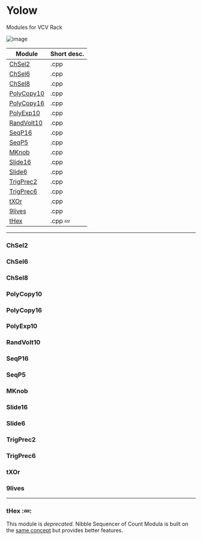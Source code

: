 # Yolow
Modules for VCV Rack

![image](https://user-images.githubusercontent.com/34127628/156898284-8f956e4f-52ce-463b-87d8-10a2267cce81.png)

<!--
|Module|Short desc.|
| --- | --- |
|ChSel2.cpp|Select upto 2 of your favourite channels from a polyphonic input|
|ChSel6.cpp|Select upto 6 of your favourite channels from a polyphonic input|
|ChSel8.cpp|Select upto 8 of your favourite channels from a polyphonic input|
|PolyCopy10.cpp|Polyphonic merge with normalized input sockets in 2HP|
|PolyCopy16.cpp|Polyphonic merge with normalized input sockets in 4HP|
|PolyExp10.cpp|Polyphonic split in 2HP|
|RandVolt10.cpp|Fix voltage provider (1V, 2V, 3V, etc) or random stepped voltage|
|SeqP16.cpp|4 step sequential switch to choose from 16 channels of a polyphonic input|
|SeqP5.cpp|4 step sequential switch to choose from 5 inputs|
|MKnob.cpp|Simple 4 channel fix voltage provider (4xmono & 1xpoly)|
|Slide16.cpp|A 16 channel fix voltage provider (1xpoly); with simple 16 step sequencer (1xmono)|
|Slide6.cpp|Simple 6 channel fix voltage provider with adjustable range (1xpoly)|
|TrigPrec2.cpp|Trigger sequence randomizer|
|TrigPrec6.cpp|Trigger sequence randomizer|
|tXOr.cpp|Clock divider with XOR output and CV inputs|
|9lives.cpp|Clock multiplier, clock randomizer, trigger sequencer, CV sequencer|
|tHex.cpp :zzz:|[*deprecated*] A 16 step trigger sequencer with random options|
-->

|Module|Short desc.|
| --- | --- |
|[ChSel2](#ChSel2)|.cpp|Select upto 2 of your favourite channels from a polyphonic input|
|[ChSel6](#ChSel6)|.cpp|Select upto 6 of your favourite channels from a polyphonic input|
|[ChSel8](#ChSel8)|.cpp|Select upto 8 of your favourite channels from a polyphonic input|
|[PolyCopy10](#PolyCopy10)|.cpp|Polyphonic merge with normalized input sockets in 2HP|
|[PolyCopy16](#PolyCopy16)|.cpp|Polyphonic merge with normalized input sockets in 4HP|
|[PolyExp10](#PolyExp10)|.cpp|Polyphonic split in 2HP|
|[RandVolt10](#RandVolt10)|.cpp|Fix voltage provider (1V, 2V, 3V, etc) or random stepped voltage|
|[SeqP16](#SeqP16)|.cpp|4 step sequential switch to choose from 16 channels of a polyphonic input|
|[SeqP5](#SeqP5)|.cpp|4 step sequential switch to choose from 5 inputs|
|[MKnob](#MKnob)|.cpp|Simple 4 channel fix voltage provider (4xmono & 1xpoly)|
|[Slide16](#Slide16)|.cpp|A 16 channel fix voltage provider (1xpoly); with simple 16 step sequencer (1xmono)|
|[Slide6](#Slide6)|.cpp|Simple 6 channel fix voltage provider with adjustable range (1xpoly)|
|[TrigPrec2](#TrigPrec2)|.cpp|Trigger sequence randomizer|
|[TrigPrec6](#TrigPrec6)|.cpp|Trigger sequence randomizer|
|[tXOr](#tXOr)|.cpp|Clock divider with XOR output and CV inputs|
|[9lives](#9lives)|.cpp|Clock multiplier, clock randomizer, trigger sequencer, CV sequencer|
|[tHex](#tHex)|.cpp :zzz:|*Deprecated.* A 16 step trigger sequencer with random options|

-----

### ChSel2
### ChSel6
### ChSel8
### PolyCopy10
### PolyCopy16
### PolyExp10
### RandVolt10
### SeqP16
### SeqP5
### MKnob
### Slide16
### Slide6
### TrigPrec2
### TrigPrec6
### tXOr
### 9lives

-----

### tHex ::zzz::
This module is *deprecated*. Nibble Sequencer of Count Modula is built on the [same concept](https://github.com/countmodula/VCVRackPlugins/issues/89) but provides better features.
